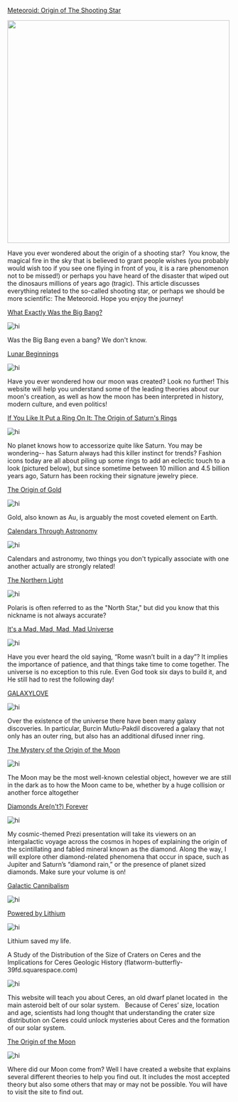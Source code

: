[Meteoroid: Origin of The Shooting Star](https://avaepidemic.wixsite.com/website)

<img src="/pics/01.png" width="500" class="inline"/>

Have you ever wondered about the origin of a shooting star? 
You know, the magical fire in the sky that is believed to grant people wishes (you probably would wish too if you see one flying in front of you, it is a rare phenomenon not to be missed!) or perhaps you have heard of the disaster that wiped out the dinosaurs millions of years ago (tragic). This article discusses everything related to the so-called shooting star, or perhaps we should be more scientific: The Meteoroid.
Hope you enjoy the journey!

[What Exactly Was the Big Bang?](https://astronomy1280jennadelgado.weebly.com)

<img src="/pics/02.jpg" alt="hi" class="inline"/>

Was the Big Bang even a bang? We don't know. 

[Lunar Beginnings](https://lunarbeginnings.weebly.com/)

<img src="/pics/03.jpg" alt="hi" class="inline"/>

Have you ever wondered how our moon was created? Look no further! This website will help you understand some of the leading theories about our moon's creation, as well as how the moon has been interpreted in history, modern culture, and even politics!

[If You Like It Put a Ring On It: The Origin of Saturn's Rings](https://cosmos-politan.weebly.com/)

<img src="/pics/04.jpeg" alt="hi" class="inline"/>

No planet knows how to accessorize quite like Saturn. You may be wondering-- has Saturn always had this killer instinct for trends? Fashion icons today are all about piling up some rings to add an eclectic touch to a look (pictured below), but since sometime between 10 million and 4.5 billion years ago, Saturn has been rocking their signature jewelry piece. 

[The Origin of Gold](https://qdg9xwb.wixsite.com/originofgold)

<img src="/pics/05.png" alt="hi" class="inline"/>

Gold, also known as Au, is arguably the most coveted element on Earth.

[Calendars Through Astronomy](https://prezi.com/view/kV8yHhxpUj23OIbrxWIV/)

<img src="/pics/06.jpg" alt="hi" class="inline"/>

Calendars and astronomy, two things you don't typically associate with one another actually are strongly related!

[The Northern Light](https://ach3da.wixsite.com/mysite-1)

<img src="/pics/07.jpg" alt="hi" class="inline"/>

Polaris is often referred to as the "North Star," but did you know that this nickname is not always accurate?

[It's a Mad, Mad, Mad, Mad Universe](https://madmadmadmaduniverse.weebly.com/)

<img src="/pics/08.jpg" alt="hi" class="inline"/>

Have you ever heard the old saying, “Rome wasn’t built in a day”? It implies the importance of patience, and that things take time to come together. The universe is no exception to this rule. Even God took six days to build it, and He still had to rest the following day! 

[GALAXYLOVE](https://ubj6bc.wixsite.com/website)

<img src="/pics/09.png" alt="hi" class="inline"/>

Over the existence of the universe there have been many galaxy discoveries. In particular, Burcin
Mutlu-Pakdil discovered a galaxy that not only has an outer ring, but also has an additional
difused inner ring.

[The Mystery of the Origin of the Moon](https://mak7xg.wixsite.com/originsproject)

<img src="/pics/10.png" alt="hi" class="inline"/>

The Moon may be the most well-known celestial object, however we are still in the dark
as to how the Moon came to be, whether by a huge collision or another force altogether

[Diamonds Are(n't?) Forever](https://prezi.com/view/EYNQleIuRVttUSUsgTql/)

<img src="/pics/11.jpg" alt="hi" class="inline"/>

My cosmic-themed Prezi presentation will take its viewers on an intergalactic voyage across the cosmos in hopes of explaining the origin of the scintillating and fabled mineral known as the diamond. Along the way, I will explore other diamond-related phenomena that occur in space, such as Jupiter and Saturn’s “diamond rain,” or the presence of planet sized diamonds. Make sure your volume is on!

[Galactic Cannibalism](https://stevenradilla1.wixsite.com/mysite)

<img src="/pics/12.jpg" alt="hi" class="inline"/>

[Powered by Lithium](https://lithiumorigins2020.wordpress.com)

<img src="/pics/13.jpeg" alt="hi" class="inline"/>

Lithium saved my life.

A Study of the Distribution of the Size of Craters on Ceres and the Implications for Ceres Geologic History (flatworm-butterfly-39fd.squarespace.com)

<img src="/pics/14.jpg" alt="hi" class="inline"/>

This website will teach you about Ceres, an old dwarf planet located in  the main asteroid belt of our solar system.   Because of Ceres’ size, location and age, scientists had long thought that understanding the crater size distribution on Ceres could unlock mysteries about Ceres and the formation of our solar system.  

[The Origin of the Moon](https://svs9fq.wixsite.com/originofthemoon)

<img src="/pics/15.png" alt="hi" class="inline"/>

Where did our Moon come from? Well I have created a website that explains several different theories to help you find out. It includes the most accepted theory but also some others that may or may not be possible. You will have to visit the site to find out. 

